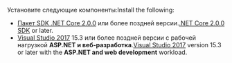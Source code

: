 <span data-ttu-id="6f216-101">Установите следующие компоненты:</span><span class="sxs-lookup"><span data-stu-id="6f216-101">Install the following:</span></span>

* <span data-ttu-id="6f216-102">[Пакет SDK .NET Core 2.0.0](https://www.microsoft.com/net/core) или более поздней версии.</span><span class="sxs-lookup"><span data-stu-id="6f216-102">[.NET Core 2.0.0 SDK](https://www.microsoft.com/net/core) or later.</span></span>
* <span data-ttu-id="6f216-103">[Visual Studio 2017](https://www.visualstudio.com/downloads/) 15.3 или более поздней версии с рабочей нагрузкой **ASP.NET и веб-разработка**.</span><span class="sxs-lookup"><span data-stu-id="6f216-103">[Visual Studio 2017](https://www.visualstudio.com/downloads/) version 15.3 or later with the **ASP.NET and web development** workload.</span></span>
